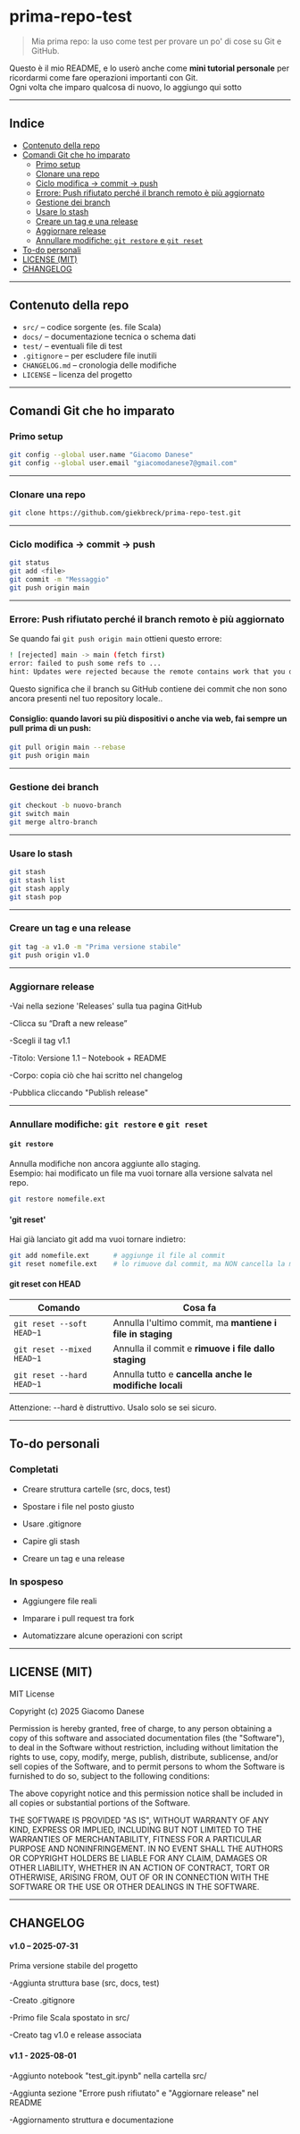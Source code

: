 # prima-repo-test

> Mia prima repo: la uso come test per provare un po' di cose su Git e GitHub.

Questo è il mio README, e lo userò anche come **mini tutorial personale** per ricordarmi come fare operazioni importanti con Git.  
Ogni volta che imparo qualcosa di nuovo, lo aggiungo qui sotto 

---

## Indice

- [Contenuto della repo](#contenuto-della-repo)
- [Comandi Git che ho imparato](#comandi-git-che-ho-imparato)
  - [Primo setup](#primo-setup)
  - [Clonare una repo](#clonare-una-repo)
  - [Ciclo modifica → commit → push](#ciclo-modifica--commit--push)
  - [Errore: Push rifiutato perché il branch remoto è più aggiornato](#errore-push-rifiutato-perché-il-branch-remoto-è-più-aggiornato)
  - [Gestione dei branch](#gestione-dei-branch)
  - [Usare lo stash](#usare-lo-stash)
  - [Creare un tag e una release](#creare-un-tag-e-una-release)
  - [Aggiornare release](#aggiornare-release)
  -  [Annullare modifiche: `git restore` e `git reset`](#annullare-modifiche-git-restore-e-git-reset)
- [To-do personali](#to-do-personali)
- [LICENSE (MIT)](#license-mit)
- [CHANGELOG](#changelog)


---

##  Contenuto della repo

- `src/` – codice sorgente (es. file Scala)
- `docs/` – documentazione tecnica o schema dati
- `test/` – eventuali file di test
- `.gitignore` – per escludere file inutili
- `CHANGELOG.md` – cronologia delle modifiche
- `LICENSE` – licenza del progetto

---

##  Comandi Git che ho imparato

### Primo setup

```bash
git config --global user.name "Giacomo Danese"
git config --global user.email "giacomodanese7@gmail.com"
```

---

### Clonare una repo

```bash
git clone https://github.com/giekbreck/prima-repo-test.git
```

---

### Ciclo modifica → commit → push

```bash
git status
git add <file>
git commit -m "Messaggio"
git push origin main
```

---

### Errore: Push rifiutato perché il branch remoto è più aggiornato

Se quando fai `git push origin main` ottieni questo errore:
```bash
! [rejected] main -> main (fetch first)
error: failed to push some refs to ...
hint: Updates were rejected because the remote contains work that you do not have locally.
```

Questo significa che il branch su GitHub contiene dei commit che non sono ancora presenti nel tuo repository locale..

#### Consiglio: quando lavori su più dispositivi o anche via web, fai sempre un pull prima di un push:

```bash
git pull origin main --rebase
git push origin main
```

---

###  Gestione dei branch

```bash
git checkout -b nuovo-branch
git switch main
git merge altro-branch
```

---

### Usare lo stash

```bash
git stash
git stash list
git stash apply
git stash pop
```

---

### Creare un tag e una release

```bash
git tag -a v1.0 -m "Prima versione stabile"
git push origin v1.0
```

---


### Aggiornare release

-Vai nella sezione 'Releases' sulla tua pagina GitHub

-Clicca su “Draft a new release”

-Scegli il tag v1.1

-Titolo: Versione 1.1 – Notebook + README

-Corpo: copia ciò che hai scritto nel changelog

-Pubblica cliccando "Publish release"

---

### Annullare modifiche: `git restore` e `git reset`

#### `git restore`

Annulla modifiche non ancora aggiunte allo staging.  
Esempio: hai modificato un file ma vuoi tornare alla versione salvata nel repo.

```bash
git restore nomefile.ext
```

#### 'git reset'

Hai già lanciato git add ma vuoi tornare indietro:

```bash
git add nomefile.ext      # aggiunge il file al commit
git reset nomefile.ext    # lo rimuove dal commit, ma NON cancella la modifica

```

#### git reset con HEAD

| Comando                    | Cosa fa                                                    |
| -------------------------- | ---------------------------------------------------------- |
| `git reset --soft HEAD~1`  | Annulla l'ultimo commit, ma **mantiene i file in staging** |
| `git reset --mixed HEAD~1` | Annulla il commit e **rimuove i file dallo staging**       |
| `git reset --hard HEAD~1`  | Annulla tutto e **cancella anche le modifiche locali**     |

Attenzione: --hard è distruttivo. Usalo solo se sei sicuro.

---

## To-do personali

### Completati
- Creare struttura cartelle (src, docs, test)

- Spostare i file nel posto giusto

- Usare .gitignore

- Capire gli stash

- Creare un tag e una release

### In spospeso
- Aggiungere file reali

- Imparare i pull request tra fork

- Automatizzare alcune operazioni con script

---

## LICENSE (MIT)

MIT License

Copyright (c) 2025 Giacomo Danese

Permission is hereby granted, free of charge, to any person obtaining a copy
of this software and associated documentation files (the "Software"), to deal
in the Software without restriction, including without limitation the rights
to use, copy, modify, merge, publish, distribute, sublicense, and/or sell
copies of the Software, and to permit persons to whom the Software is
furnished to do so, subject to the following conditions:

The above copyright notice and this permission notice shall be included in
all copies or substantial portions of the Software.

THE SOFTWARE IS PROVIDED "AS IS", WITHOUT WARRANTY OF ANY KIND, EXPRESS OR
IMPLIED, INCLUDING BUT NOT LIMITED TO THE WARRANTIES OF MERCHANTABILITY,
FITNESS FOR A PARTICULAR PURPOSE AND NONINFRINGEMENT. IN NO EVENT SHALL THE
AUTHORS OR COPYRIGHT HOLDERS BE LIABLE FOR ANY CLAIM, DAMAGES OR OTHER
LIABILITY, WHETHER IN AN ACTION OF CONTRACT, TORT OR OTHERWISE, ARISING FROM,
OUT OF OR IN CONNECTION WITH THE SOFTWARE OR THE USE OR OTHER DEALINGS IN
THE SOFTWARE.

---

## CHANGELOG


#### v1.0 – 2025-07-31
Prima versione stabile del progetto

-Aggiunta struttura base (src, docs, test)

-Creato .gitignore

-Primo file Scala spostato in src/

-Creato tag v1.0 e release associata


#### v1.1 - 2025-08-01
-Aggiunto notebook "test_git.ipynb" nella cartella src/

-Aggiunta sezione "Errore push rifiutato" e "Aggiornare release" nel README

-Aggiornamento struttura e documentazione


